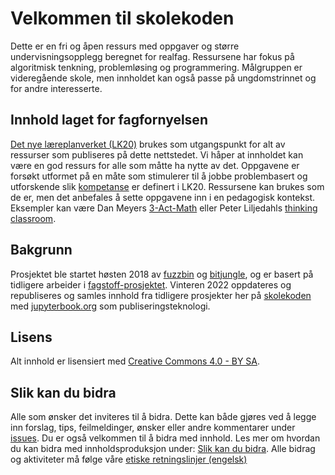 # Velkommen til skolekoden

Dette er en fri og åpen ressurs med oppgaver og større undervisningsopplegg beregnet for realfag. Ressursene har fokus på algoritmisk tenkning, problemløsing og programmering. Målgruppen er videregående skole, men innholdet kan også passe på ungdomstrinnet og for andre interesserte.

## Innhold laget for fagfornyelsen
[Det nye læreplanverket (LK20)](https://www.udir.no/laring-og-trivsel/lareplanverket/) brukes som utgangspunkt for alt av ressurser som publiseres på dette nettstedet. Vi håper at innholdet kan være en god ressurs for alle som måtte ha nytte av det. Oppgavene er forsøkt utformet på en måte som stimulerer til å jobbe problembasert og utforskende slik [kompetanse](https://www.udir.no/lk20/overordnet-del/prinsipper-for-laring-utvikling-og-danning/kompetanse-i-fagene/) er definert i LK20. Ressursene kan brukes som de er, men det anbefales å sette oppgavene inn i en pedagogisk kontekst. Eksempler kan være Dan Meyers [3-Act-Math](https://blog.mrmeyer.com/2013/teaching-with-three-act-tasks-act-one/) eller Peter Liljedahls [thinking classroom](https://peterliljedahl.com/wp-content/uploads/Building-Thinking-Classrooms-Feb-14-20151.pdf).

## Bakgrunn
Prosjektet ble startet høsten 2018 av [fuzzbin](https://github.com/fuzzbin) og [bitjungle](https://github.com/bitjungle), og er basert på tidligere arbeider i [fagstoff-prosjektet](https://github.com/fagstoff). Vinteren 2022 oppdateres og republiseres og samles innhold fra tidligere prosjekter her på [skolekoden](https://skolekoden.no) med [jupyterbook.org](https://jupyterbook.org/intro.html) som publiseringsteknologi.

## Lisens
Alt innhold er lisensiert med [Creative Commons 4.0 - BY SA](https://creativecommons.org/licenses/by-sa/4.0/deed.no).

## Slik kan du bidra
Alle som ønsker det inviteres til å bidra. Dette kan både gjøres ved å legge inn forslag, tips, feilmeldinger, ønsker eller andre kommentarer under [issues](https://github.com/fagstoff/Skolekoden/issues). Du er også velkommen til å bidra med innhold. Les mer om hvordan du kan bidra med innholdsproduksjon under: [Slik kan du bidra](CONTRIBUTING.md). Alle bidrag og aktiviteter må følge våre [etiske retningslinjer (engelsk)](CODE_OF_CONDUCT.md)

